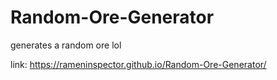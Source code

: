 # Random-Ore-Generator
generates a random ore lol

link: https://rameninspector.github.io/Random-Ore-Generator/
